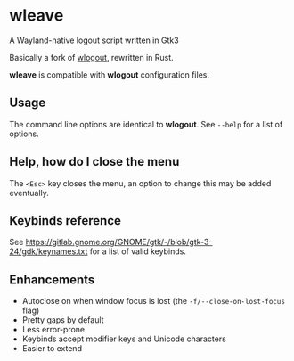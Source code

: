 # wleave
A Wayland-native logout script written in Gtk3

Basically a fork of [wlogout](https://github.com/ArtsyMacaw/wlogout), rewritten in Rust.

**wleave** is compatible with **wlogout** configuration files.

## Usage

The command line options are identical to **wlogout**.
See `--help` for a list of options.

## Help, how do I close the menu

The `<Esc>` key closes the menu, an option to change this may be added eventually.

## Keybinds reference

See <https://gitlab.gnome.org/GNOME/gtk/-/blob/gtk-3-24/gdk/keynames.txt> for a list of valid keybinds.

## Enhancements

* Autoclose on when window focus is lost (the `-f/--close-on-lost-focus` flag)
* Pretty gaps by default
* Less error-prone
* Keybinds accept modifier keys and Unicode characters
* Easier to extend
